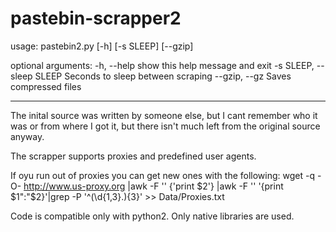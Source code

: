 # pastebin-scrapper2
usage: pastebin2.py [-h] [-s SLEEP] [--gzip]

optional arguments:
  -h, --help            show this help message and exit
  -s SLEEP, --sleep SLEEP
                        Seconds to sleep between scraping
  --gzip, --gz          Saves compressed files

-----------------------------------------------------------------------------
The inital source was written by someone else, but I cant remember who it was
or from where I got it, but there isn't much left from the original source
anyway.

The scrapper supports proxies and predefined user agents.

If oyu run out of proxies you can get new ones with the following:
wget -q -O- http://www.us-proxy.org |awk -F '<tr><td>' {'print $2'} |awk -F
'</td><td>' '{print $1":"$2}'|grep -P '^(\d{1,3}.){3}' >> Data/Proxies.txt

Code is compatible only with python2.
Only native libraries are used.


